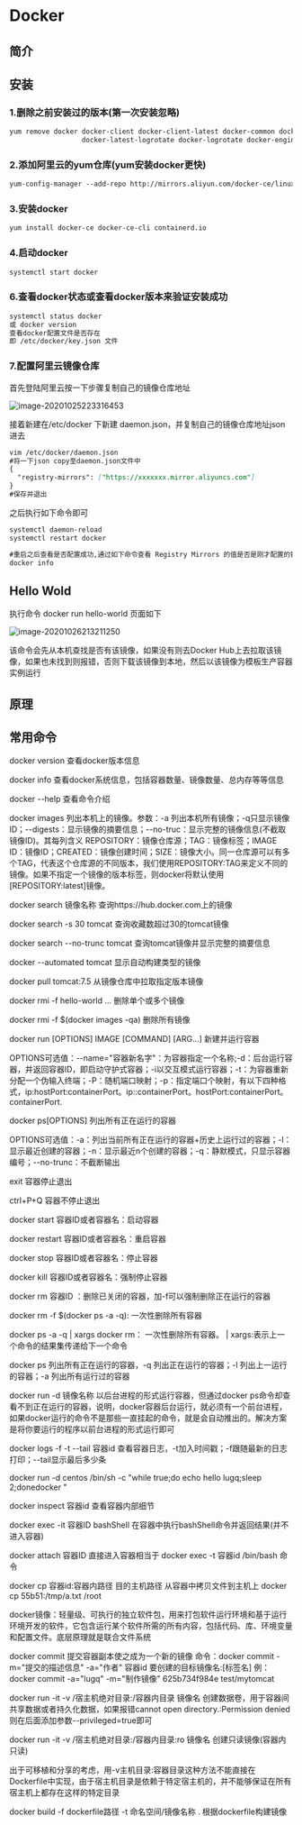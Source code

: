 # Docker

## 简介





## 安装

### 1.删除之前安装过的版本(第一次安装忽略)

```markdown
yum remove docker docker-client docker-client-latest docker-common docker-latest \
                  docker-latest-logrotate docker-logrotate docker-engine
```

### 2.添加阿里云的yum仓库(yum安装docker更快)

```markdown
yum-config-manager --add-repo http://mirrors.aliyun.com/docker-ce/linux/centos/docker-ce.repo
```

### 3.安装docker

```markdown
yum install docker-ce docker-ce-cli containerd.io
```

### 4.启动docker

```markdown
systemctl start docker
```

### 6.查看docker状态或查看docker版本来验证安装成功

```markdown
systemctl status docker
或 docker version
查看docker配置文件是否存在
即 /etc/docker/key.json 文件
```

### 7.配置阿里云镜像仓库

首先登陆阿里云按一下步骤复制自己的镜像仓库地址

![image-20201025223316453](C:\Users\Administrator\AppData\Roaming\Typora\typora-user-images\image-20201025223316453.png)

接着新建在/etc/docker 下新建 daemon.json，并复制自己的镜像仓库地址json进去

```markdown
vim /etc/docker/daemon.json
#将一下json copy至daemon.json文件中
{
  "registry-mirrors": ["https://xxxxxxx.mirror.aliyuncs.com"]
}
#保存并退出
```

之后执行如下命令即可

```markdown
systemctl daemon-reload
systemctl restart docker

#重启之后查看是否配置成功,通过如下命令查看 Registry Mirrors 的值是否是刚才配置的镜像仓库地址
docker info
```

## Hello Wold

执行命令 docker run hello-world 页面如下

![image-20201026213211250](C:\Users\Administrator\AppData\Roaming\Typora\typora-user-images\image-20201026213211250.png)

该命令会先从本机查找是否有该镜像，如果没有则去Docker Hub上去拉取该镜像，如果也未找到则报错，否则下载该镜像到本地，然后以该镜像为模板生产容器实例运行

## 原理



## 常用命令

docker version 查看docker版本信息

docker info 查看docker系统信息，包括容器数量、镜像数量、总内存等等信息

docker --help  查看命令介绍

docker images 列出本机上的镜像。参数：-a 列出本机所有镜像；-q只显示镜像ID；--digests：显示镜像的摘要信息；--no-truc：显示完整的镜像信息(不截取镜像ID)。其每列含义 REPOSITORY：镜像仓库源；TAG：镜像标签；IMAGE ID：镜像ID；CREATED：镜像创建时间；SIZE：镜像大小。同一仓库源可以有多个TAG，代表这个仓库源的不同版本，我们使用REPOSITORY:TAG来定义不同的镜像。如果不指定一个镜像的版本标签，则docker将默认使用 [REPOSITORY:latest]镜像。

docker search 镜像名称  查询https://hub.docker.com上的镜像

docker search -s 30 tomcat 查询收藏数超过30的tomcat镜像

docker search --no-trunc tomcat 查询tomcat镜像并显示完整的摘要信息

docker --automated tomcat 显示自动构建类型的镜像

docker pull tomcat:7.5 从镜像仓库中拉取指定版本镜像

docker rmi -f hello-world ... 删除单个或多个镜像

docker rmi -f $(docker images -qa) 删除所有镜像

docker run [OPTIONS] IMAGE [COMMAND] [ARG...] 新建并运行容器

​	OPTIONS可选值：--name="容器新名字"：为容器指定一个名称;-d：后台运行容器，并返回容器ID，即启动守护式容器；-i以交互模式运行容器；-t：为容器重新分配一个伪输入终端；-P：随机端口映射；-p：指定端口个映射，有以下四种格式，ip:hostPort:containerPort。ip::containerPort。hostPort:containerPort。containerPort.

docker ps[OPTIONS] 列出所有正在运行的容器

​	OPTIONS可选值：-a：列出当前所有正在运行的容器+历史上运行过的容器；-l：显示最近创建的容器；-n：显示最近n个创建的容器；-q：静默模式，只显示容器编号；--no-trunc：不截断输出

exit 容器停止退出

ctrl+P+Q 容器不停止退出

docker start 容器ID或者容器名：启动容器

docker restart 容器ID或者容器名：重启容器

docker stop 容器ID或者容器名：停止容器

docker kill 容器ID或者容器名：强制停止容器

docker rm 容器ID ：删除已关闭的容器，加-f可以强制删除正在运行的容器

docker rm -f $(docker ps -a -q): 一次性删除所有容器

docker ps -a -q | xargs docker rm： 一次性删除所有容器。  | xargs:表示上一个命令的结果集传递给下一个命令

docker ps 列出所有正在运行的容器，-q 列出正在运行的容器；-l 列出上一运行的容器；-a 列出所有运行过的容器

docker run -d 镜像名称 以后台进程的形式运行容器，但通过docker ps命令却查看不到正在运行的容器，说明，docker容器后台运行，就必须有一个前台进程，如果docker运行的命令不是那些一直挂起的命令，就是会自动推出的。解决方案是将你要运行的程序以前台进程的形式运行即可

docker logs -f -t --tail 容器id 查看容器日志，-t加入时间戳；-f跟随最新的日志打印；--tail显示最后多少条

docker run -d centos /bin/sh -c "while true;do echo hello lugq;sleep 2;donedocker "

docker inspect 容器id 查看容器内部细节

docker exec -it 容器ID bashShell 在容器中执行bashShell命令并返回结果(并不进入容器)

docker attach 容器ID 直接进入容器相当于 docker exec -t 容器id /bin/bash 命令

docker cp 容器id:容器内路径 目的主机路径   从容器中拷贝文件到主机上 docker cp 55b51:/tmp/a.txt /root

docker镜像：轻量级、可执行的独立软件包，用来打包软件运行环境和基于运行环境开发的软件，它包含运行某个软件所需的所有内容，包括代码、库、环境变量和配置文件。底层原理就是联合文件系统

docker commit 提交容器副本使之成为一个新的镜像 命令：docker commit -m="提交的描述信息" -a="作者" 容器id 要创建的目标镜像名:[标签名]  例：docker commit -a="lugq" -m="制作镜像" 625b734f984e test/mytomcat

docker run -it -v /宿主机绝对目录:/容器内目录 镜像名  创建数据卷，用于容器间共享数据或者持久化数据，如果报错cannot open directory.:Permission denied 则在后面添加参数--privileged=true即可

docker run -it -v /宿主机绝对目录:/容器内目录:ro 镜像名  创建只读镜像(容器内只读)

​		出于可移植和分享的考虑，用-v主机目录:容器目录这种方法不能直接在Dockerfile中实现，由于宿主机目录是依赖于特定宿主机的，并不能够保证在所有宿主机上都存在这样的特定目录

docker build -f dockerfile路径 -t 命名空间/镜像名称 .    根据dockerfile构建镜像








